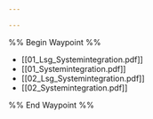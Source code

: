 ```yaml
---

---
```

%% Begin Waypoint %%
- [[01_Lsg_Systemintegration.pdf]]
- [[01_Systemintegration.pdf]]
- [[02_Lsg_Systemintegration.pdf]]
- [[02_Systemintegration.pdf]]

%% End Waypoint %%